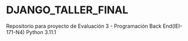 # DJANGO_TALLER_FINAL
Repositorio para proyecto de Evaluación 3 - Programación Back End(IEI-171-N4) Python 3.11.1

